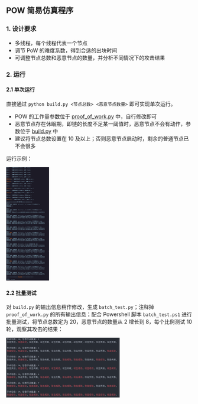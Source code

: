 ## POW 简易仿真程序
### 1. 设计要求

- 多线程，每个线程代表一个节点
- 调节 PoW 的难度系数，得到合适的出块时间
- 可调整节点总数和恶意节点的数量，并分析不同情况下的攻击结果

### 2. 运行

#### 2.1 单次运行

直接通过 `python build.py <节点总数> <恶意节点数量>` 即可实现单次运行。

- POW 的工作量参数位于 [proof_of_work.py](https://github.com/Dofgal/IS416-POW/blob/main/proof_of_work.py#L11) 中，自行修改即可
- 恶意节点存在休眠期，即链的长度不足某一阈值时，恶意节点不会有动作，参数位于 [build.py](https://github.com/Dofgal/IS416-POW/blob/main/build.py#L104) 中
- 建议将节点总数设置在 10 及以上；否则恶意节点启动时，剩余的普通节点已不会很多

运行示例：

<img src="pic/run_once.png" alt="run_once" style="zoom:30%;" />



#### 2.2 批量测试

对 `build.py` 的输出信息稍作修改，生成 `batch_test.py`；注释掉 `proof_of_work.py` 的所有输出信息；配合 Powershell 脚本 `batch_test.ps1` 进行批量测试，将节点总数定为 20，恶意节点的数量从 2 增长到 8，每个比例测试 10 轮，观察其攻击的结果：

<img src="pic/run_batch.png" alt="run_batch" style="zoom:30%;" />
